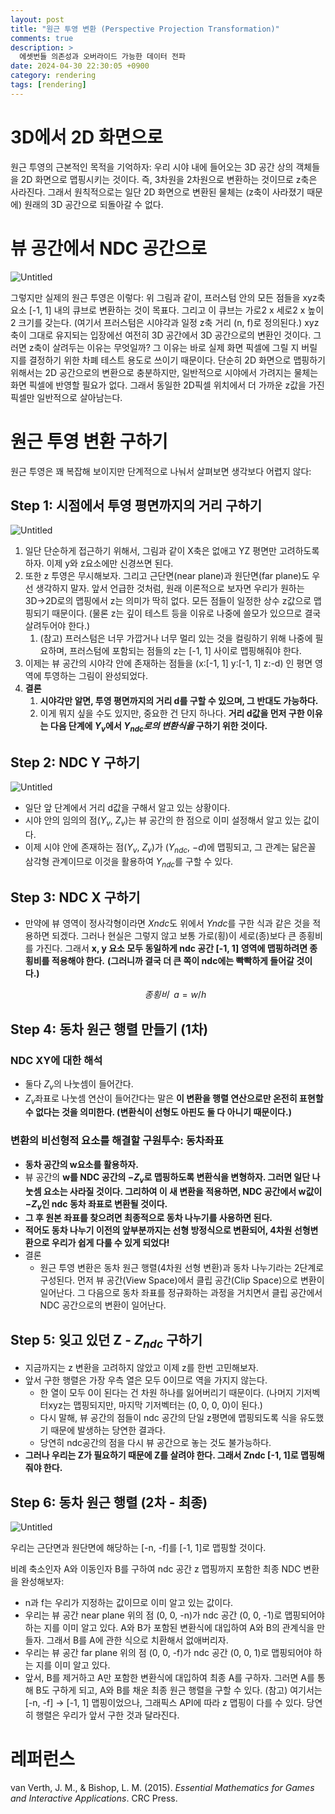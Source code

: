 ```yaml
---
layout: post
title: "원근 투영 변환 (Perspective Projection Transformation)"
comments: true  
description: >
  에셋번들 의존성과 오버라이드 가능한 데이터 전파
date: 2024-04-30 22:30:05 +0900
category: rendering
tags: [rendering]
---
```


# 3D에서 2D 화면으로

원근 투영의 근본적인 목적을 기억하자: 우리 시야 내에 들어오는 3D 공간 상의 객체들을 2D 화면으로 맵핑시키는 것이다. 즉, 3차원을 2차원으로 변환하는 것이므로 z축은 사라진다. 그래서 원칙적으로는 일단 2D 화면으로 변환된 물체는 (z축이 사라졌기 때문에) 원래의 3D 공간으로 되돌아갈 수 없다.

# 뷰 공간에서 NDC 공간으로

![Untitled](/images/posts/perspective-projection/bd01.png)

그렇지만 실제의 원근 투영은 이렇다: 위 그림과 같이, 프러스텀 안의 모든 점들을 xyz축 요소 [-1, 1] 내의 큐브로 변환하는 것이 목표다. 그리고 이 큐브는 가로2 x 세로2 x 높이2 크기를 갖는다. (여기서 프러스텀은 시야각과 일정 z축 거리 (n, f)로 정의된다.)
xyz축이 그대로 유지되는 입장에선 여전히 3D 공간에서 3D 공간으로의 변환인 것이다. 그러면 z축이 살려두는 이유는 무엇일까? 그 이유는 바로 실제 화면 픽셀에 그릴 지 버릴 지를 결정하기 위한 차폐 테스트 용도로 쓰이기 때문이다. 단순히 2D 화면으로 맵핑하기 위해서는 2D 공간으로의 변환으로 충분하지만, 일반적으로 시야에서 가려지는 물체는 화면 픽셀에 반영할 필요가 없다. 그래서 동일한 2D픽셀 위치에서 더 가까운 z값을 가진 픽셀만 일반적으로 살아남는다.

# 원근 투영 변환 구하기

원근 투영은 꽤 복잡해 보이지만 단계적으로 나눠서 살펴보면 생각보다 어렵지 않다:

## Step 1: 시점에서 투영 평면까지의 거리 구하기

![Untitled](/images/posts/perspective-projection/bd02.png)

1. 일단 단순하게 접근하기 위해서, 그림과 같이 X축은 없애고 YZ 평면만 고려하도록 하자. 이제 y와 z요소에만 신경쓰면 된다.
2. 또한 z 투영은 무시해보자. 그리고 근단면(near plane)과 원단면(far plane)도 우선 생각하지 말자. 앞서 언급한 것처럼, 원래 이론적으로 보자면 우리가 원하는 3D→2D로의 맵핑에서 z는 의미가 딱히 없다. 모든 점들이 일정한 상수 z값으로 맵핑되기 때문이다. (물론 z는 깊이 테스트 등을 이유로 나중에 쓸모가 있으므로 결국 살려두어야 한다.)
    1. (참고) 프러스텀은 너무 가깝거나 너무 멀리 있는 것을 컬링하기 위해 나중에 필요하며, 프러스텀에 포함되는 점들의 z는 [-1, 1] 사이로 맵핑해줘야 한다.
3. 이제는 뷰 공간의 시야각 안에 존재하는 점들을 (x:[-1, 1] y:[-1, 1] z:-d) 인 평면 영역에 투영하는 그림이 완성되었다.
4. **결론**
    1. **시야각만 알면, 투영 평면까지의 거리 d를 구할 수 있으며, 그 반대도 가능하다.**
    2. 이게 뭐지 싶을 수도 있지만, 중요한 건 단지 하나다. **거리 d값을 먼저 구한 이유는 다음 단계에 $Y_v$에서 $Y_{ndc}$*로의 변환식을*  구하기 위한 것이다.**

## Step 2: NDC Y 구하기

![Untitled](/images/posts/perspective-projection/bd03.png)

- 일단 앞 단계에서 거리 d값을 구해서 알고 있는 상황이다.
- 시야 안의 임의의 점($Y_v$, $Z_v$)는 뷰 공간의 한 점으로 이미 설정해서 알고 있는 값이다.
- 이제 시야 안에 존재하는 점($Y_v$, $Z_v$)가 ($Y_{ndc}$, $-d$)에 맵핑되고, 그 관계는 닮은꼴 삼각형 관계이므로 이것을 활용하여 $Y_{ndc}$를 구할 수 있다.

## Step 3: NDC X 구하기

- 만약에 뷰 영역이 정사각형이라면 $Xndc$도 위에서 $Yndc$를 구한 식과 같은 것을 적용하면 되겠다. 그러나 현실은 그렇지 않고 보통 가로(횡)이 세로(종)보다 큰 종횡비를 가진다. 그래서 **x, y 요소 모두 동일하게 ndc 공간 [-1, 1] 영역에 맵핑하려면 종횡비를 적용해야 한다.** **(그러니까 결국 더 큰 쪽이 ndc에는 빡빡하게 들어갈 것이다.)**
    
    $$ 
    종횡비\ \   a = w / h
    $$
    

## Step 4: 동차 원근 행렬 만들기 (1차)

### NDC XY에 대한 해석

- 둘다 $Z_v$의 나눗셈이 들어간다.
- $Z_v$좌표로 나눗셈 연산이 들어간다는 말은 **이 변환을 행렬 연산으로만 온전히 표현할 수 없다는 것을 의미한다. (변환식이 선형도 아핀도 둘 다 아니기 때문이다.)**

### 변환의 비선형적 요소를 해결할 구원투수: 동차좌표

- **동차 공간의 w요소를 활용하자.**
- 뷰 공간의 **w를 NDC 공간의 $-Z_v$로 맵핑하도록 변환식을 변형하자. 그러면 일단 나눗셈 요소는 사라질 것이다. 그리하여 이 새 변환을 적용하면, NDC 공간에서 w값이 $-Z_v$인 ndc 동차 좌표로 변환될 것이다.**
- **그 후 원본 좌표를 찾으려면 최종적으로 동차 나누기를 사용하면 된다.**
- **적어도 동차 나누기 이전의 앞부분까지는 선형 방정식으로 변환되어, 4차원 선형변환으로 우리가 쉽게 다룰 수 있게 되었다!**
- 결론
    - 원근 투영 변환은 동차 원근 행렬(4차원 선형 변환)과 동차 나누기라는 2단계로 구성된다. 먼저 뷰 공간(View Space)에서 클립 공간(Clip Space)으로 변환이 일어난다. 그 다음으로 동차 좌표를 정규화하는 과정을 거치면서 클립 공간에서 NDC 공간으로의 변환이 일어난다.

## Step 5: 잊고 있던 Z - $Z_{ndc}$ 구하기 

- 지금까지는 z 변환을 고려하지 않았고 이제 z를 한번 고민해보자.
- 앞서 구한 행렬은 가장 우측 열은 모두 0이므로 역을 가지지 않는다.
    - 한 열이 모두 0이 된다는 건 차원 하나를 잃어버리기 때문이다. (나머지 기저벡터xyz는 맵핑되지만, 마지막 기저벡터는 (0, 0, 0, 0)이 된다.)
    - 다시 말해, 뷰 공간의 점들이 ndc 공간의 단일 z평면에 맵핑되도록 식을 유도했기 때문에 발생하는 당연한 결과다.
    - 당연히 ndc공간의 점을 다시 뷰 공간으로 놓는 것도 불가능하다.
- **그러나 우리는 Z가 필요하기 때문에 Z를 살려야 한다. 그래서 Zndc [-1, 1]로 맵핑해줘야 한다.**

## Step 6: 동차 원근 행렬 (2차 - 최종)

![Untitled](/images/posts/perspective-projection/bd04.png)

우리는 근단면과 원단면에 해당하는 [-n, -f]를 [-1, 1]로 맵핑할 것이다.

비례 축소인자 A와 이동인자 B를 구하여 ndc 공간 z 맵핑까지 포함한 최종 NDC 변환을 완성해보자:
- n과 f는 우리가 지정하는 값이므로 이미 알고 있는 값이다.
- 우리는 뷰 공간 near plane 위의 점 (0, 0, -n)가 ndc 공간 (0, 0, -1)로 맵핑되어야 하는 지를 이미 알고 있다. A와 B가 포함된 변환식에 대입하여 A와 B의 관계식을 만들자. 그래서 B를 A에 관한 식으로 치환해서 없애버리자.
- 우리는 뷰 공간 far plane 위의 점 (0, 0, -f)가 ndc 공간 (0, 0, 1)로 맵핑되어야 하는 지를 이미 알고 있다.
- 앞서, B를 제거하고 A만 포함한 변환식에 대입하여 최종 A를 구하자.
그러면 A를 통해 B도 구하게 되고, A와 B를 채운 최종 원근 행렬을 구할 수 있다.
(참고) 여기서는 [-n, -f] → [-1, 1] 맵핑이었으나, 그래픽스 API에 따라 z 맵핑이 다를 수 있다. 당연히 행렬은 우리가 앞서 구한 것과 달라진다.
 
# 레퍼런스
van Verth, J. M., & Bishop, L. M. (2015). *Essential Mathematics for Games and Interactive Applications*. CRC Press.


